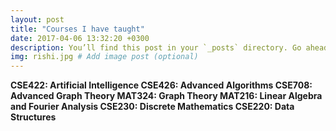 ```yaml
---
layout: post
title: "Courses I have taught"
date: 2017-04-06 13:32:20 +0300
description: You’ll find this post in your `_posts` directory. Go ahead and edit it and re-build the site to see your changes. # Add post description (optional)
img: rishi.jpg # Add image post (optional)
---
```


<strong> CSE422: Artificial Intelligence </strong>
<strong> CSE426: Advanced Algorithms </strong>
<strong> CSE708: Advanced Graph Theory </strong>
<strong> MAT324: Graph Theory </strong>
<strong> MAT216: Linear Algebra and Fourier Analysis </strong>
<strong> CSE230: Discrete Mathematics </strong>
<strong> CSE220: Data Structures </strong>
